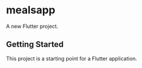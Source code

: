 # mealsapp

A new Flutter project.

## Getting Started

This project is a starting point for a Flutter application.

